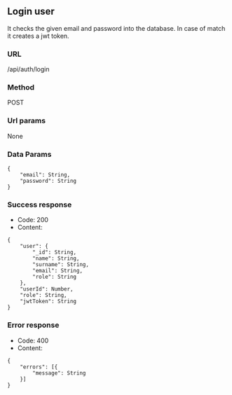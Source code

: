 ## Login user

It checks the given email and password into the database.
In case of match it creates a jwt token.

### URL

/api/auth/login

### Method

POST

### Url params

None

### Data Params
```
{
    "email": String,
    "password": String
}
```
### Success response
- Code: 200
- Content:
```
{
    "user": {
        "_id": String,
        "name": String,
        "surname": String,
        "email": String,
        "role": String
    },
    "userId": Number,
    "role": String,
    "jwtToken": String
}
```

### Error response
- Code: 400
- Content:
```
{
    "errors": [{
        "message": String
    }]
}
```

